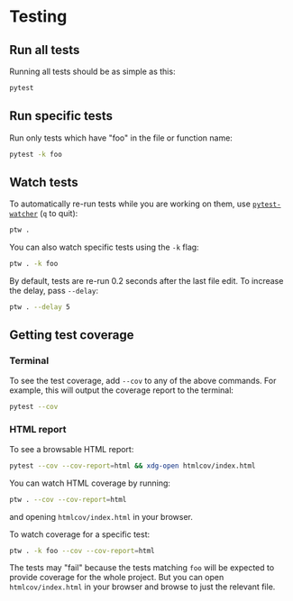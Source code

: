 # Testing 

## Run all tests
Running all tests should be as simple as this:
```sh
pytest
```

## Run specific tests
Run only tests which have "foo" in the file or function name: 
```sh
pytest -k foo
```

## Watch tests
To automatically re-run tests while you are working on them, use 
[`pytest-watcher`](https://github.com/olzhasar/pytest-watcher) (`q` to quit):
```sh
ptw .
```

You can also watch specific tests using the `-k` flag: 
```sh 
ptw . -k foo 
```

By default, tests are re-run 0.2 seconds after the last file edit. To increase the delay, pass `--delay`: 
```sh 
ptw . --delay 5
```

## Getting test coverage 
### Terminal 
To see the test coverage, add `--cov` to any of the above commands. For example, this will output the coverage report to the terminal:
```sh 
pytest --cov
```

### HTML report
To see a browsable HTML report:
```sh 
pytest --cov --cov-report=html && xdg-open htmlcov/index.html
```

You can watch HTML coverage by running: 
```sh 
ptw . --cov --cov-report=html
```
and opening `htmlcov/index.html` in your browser. 

To watch coverage for a specific test: 
```sh 
ptw . -k foo --cov --cov-report=html
```
The tests may "fail" because the tests matching `foo` will be expected to provide coverage for the whole project. But you can open `htmlcov/index.html` in your browser and browse to just the relevant file. 
